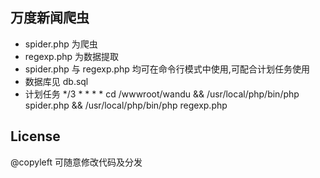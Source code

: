## 万度新闻爬虫

- spider.php 为爬虫
- regexp.php 为数据提取
- spider.php 与 regexp.php 均可在命令行模式中使用,可配合计划任务使用
- 数据库见 db.sql
- 计划任务 */3 * * * * cd /wwwroot/wandu &&  /usr/local/php/bin/php spider.php && /usr/local/php/bin/php regexp.php
## License
@copyleft 可随意修改代码及分发